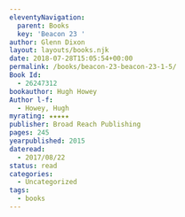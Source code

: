 ```yaml
---
eleventyNavigation:
  parent: Books
  key: 'Beacon 23 '
author: Glenn Dixon
layout: layouts/books.njk
date: 2018-07-28T15:05:54+00:00
permalink: /books/beacon-23-beacon-23-1-5/
Book Id:
  - 26247312
bookauthor: Hugh Howey
Author l-f:
  - Howey, Hugh
myrating: ★★★★★
publisher: Broad Reach Publishing
pages: 245
yearpublished: 2015
dateread:
  - 2017/08/22
status: read
categories:
  - Uncategorized
tags:
  - books
---
```

